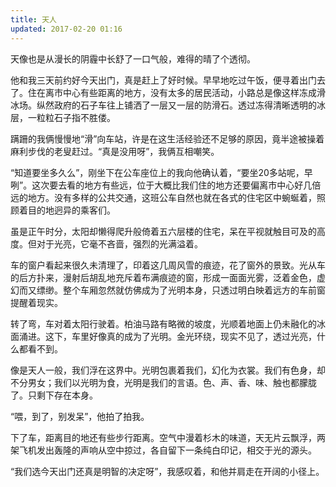 ```yaml
---
title: 天人
updated: 2017-02-20 01:16
---
```


天像也是从漫长的阴霾中长舒了一口气般，难得的晴了个透彻。

他和我三天前约好今天出门，真是赶上了好时候。早早地吃过午饭，便寻着出门去了。住在离市中心有些距离的地方，没有太多的居民活动，小路总是像这样冻成滑冰场。纵然政府的石子车往上铺洒了一层又一层的防滑石。透过冻得清晰透明的冰层，一粒粒石子指不胜偻。

蹒跚的我俩慢慢地“滑”向车站，许是在这生活经验还不足够的原因，竟半途被操着麻利步伐的老叟赶过。“真是没用呀”，我俩互相嘲笑。

“知道要坐多久么”，刚坐下在公车座位上的我向他确认着，“要坐20多站呢，早咧”。这次要去看的地方有些远，位于大概比我们住的地方还要偏离市中心好几倍远的地方。没有多样的公共交通，这班公车自然也就在各式的住宅区中蜿蜒着，照顾着目的地迥异的乘客们。

虽是正午时分，太阳却懒得爬升般倚着五六层楼的住宅，呆在平视就触目可及的高度。但对于光亮，它毫不吝啬，强烈的光满溢着。

车的窗户看起来很久未清理了，印着这几周风雪的痕迹，花了窗外的景致。光从车的后方扑来，漫射后胡乱地充斥着布满痕迹的窗，形成一面面光雾，泛着金色，虚幻而又缥缈。整个车厢忽然就仿佛成为了光明本身，只透过明白映着远方的车前窗提醒着现实。

转了弯，车对着太阳行驶着。柏油马路有略微的坡度，光顺着地面上仍未融化的冰面涌进。这下，车里好像真的成为了光明。金光环绕，现实不见了，透过光亮，什么都看不到。

像是天人一般，我们浮在这界中。光明包裹着我们，幻化为衣裳。我们有色身，却不分男女；我们以光明为食，光明是我们的言语。色、声、香、味、触也都朦胧了。只剩下存在本身。

“喂，到了，别发呆”，他拍了拍我。

下了车，距离目的地还有些步行距离。空气中漫着杉木的味道，天无片云飘浮，两架飞机发出轰隆的声响从空中掠过，各自留下一条纯白印记，相交于光的源头。

“我们选今天出门还真是明智的决定呀”，我感叹着，和他并肩走在开阔的小径上。
